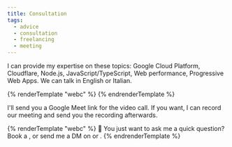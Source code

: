 ```yaml
---
title: Consultation
tags:
  - advice
  - consultation
  - freelancing
  - meeting
---
```

I can provide my expertise on these topics: Google Cloud Platform, Cloudflare, Node.js, JavaScript/TypeScript, Web performance, Progressive Web Apps.
We can talk in English or Italian.

<p>
  {% renderTemplate "webc" %}
  <call-link
    href="https://cal.com/giacomodebidda/consultation"
    text="Book your slot now!">
  </call-link>
  {% endrenderTemplate %}
</p>

I'll send you a Google Meet link for the video call.
If you want, I can record our meeting and send you the recording afterwards.

<p>
  {% renderTemplate "webc" %}
  🤔 You just want to ask me a quick question? Book a 
  <call-link href="https://cal.com/giacomodebidda/30min" text="free 30 minute chat"></call-link>
  , or send me a DM on 
  <twitter-profile></twitter-profile>
  or
  <linkedin-profile></linkedin-profile>
  .
  {% endrenderTemplate %}
</p>
